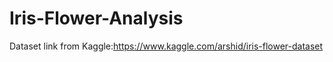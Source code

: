 # Iris-Flower-Analysis

Dataset link from Kaggle:https://www.kaggle.com/arshid/iris-flower-dataset

